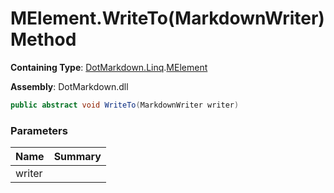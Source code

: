 # MElement\.WriteTo\(MarkdownWriter\) Method

**Containing Type**: [DotMarkdown.Linq](../../README.md)\.[MElement](../README.md)

**Assembly**: DotMarkdown\.dll

```csharp
public abstract void WriteTo(MarkdownWriter writer)
```

### Parameters

| Name | Summary |
| ---- | ------- |
| writer | |

